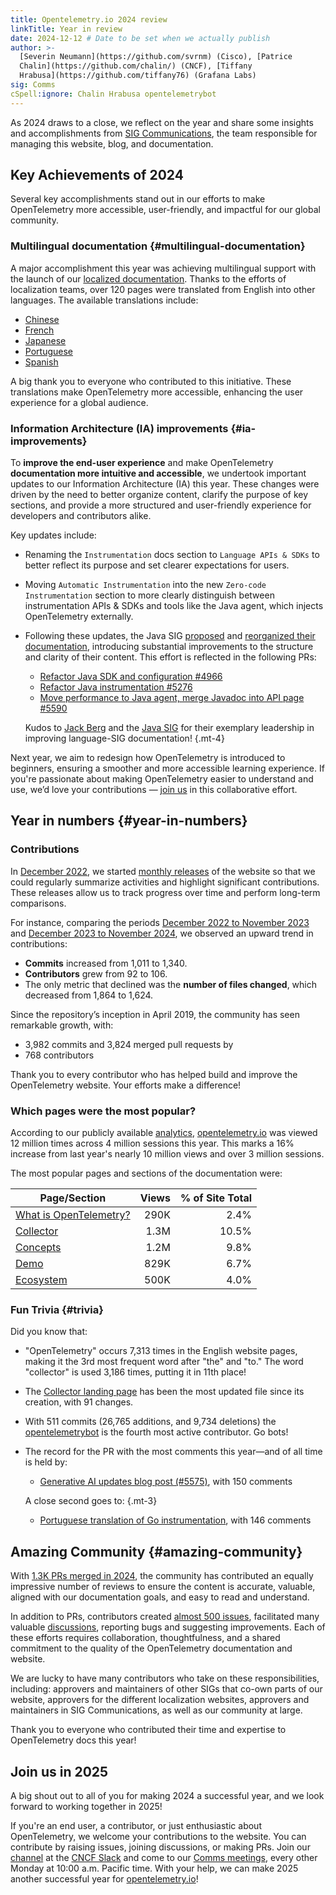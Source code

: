 ```yaml
---
title: Opentelemetry.io 2024 review
linkTitle: Year in review
date: 2024-12-12 # Date to be set when we actually publish
author: >-
  [Severin Neumann](https://github.com/svrnm) (Cisco), [Patrice
  Chalin](https://github.com/chalin/) (CNCF), [Tiffany
  Hrabusa](https://github.com/tiffany76) (Grafana Labs)
sig: Comms
cSpell:ignore: Chalin Hrabusa opentelemetrybot
---
```


As 2024 draws to a close, we reflect on the year and share some insights and
accomplishments from [SIG Communications][Comms meetings], the team responsible
for managing this website, blog, and documentation.

## Key Achievements of 2024

Several key accomplishments stand out in our efforts to make OpenTelemetry more
accessible, user-friendly, and impactful for our global community.

### Multilingual documentation <i class="fa-solid fa-language"></i> {#multilingual-documentation}

A major accomplishment this year was achieving multilingual support with the
launch of our [localized documentation](/blog/2024/docs-localized/). Thanks to
the efforts of localization teams, over 120 pages were translated from English
into other languages. The available translations include:

- [Chinese](/zh)
- [French](/fr)
- [Japanese](/ja)
- [Portuguese](/pt)
- [Spanish](/es)

A big thank you to everyone who contributed to this initiative. These
translations make OpenTelemetry more accessible, enhancing the user experience
for a global audience.

### Information Architecture (IA) improvements <i class="fa-solid fa-sitemap"></i> {#ia-improvements}

To **improve the end-user experience** and make OpenTelemetry **documentation
more intuitive and accessible**, we undertook important updates to our
Information Architecture (IA) this year. These changes were driven by the need
to better organize content, clarify the purpose of key sections, and provide a
more structured and user-friendly experience for developers and contributors
alike.

Key updates include:

- Renaming the `Instrumentation` docs section to `Language APIs & SDKs` to
  better reflect its purpose and set clearer expectations for users.
- Moving `Automatic Instrumentation` into the new `Zero-code Instrumentation`
  section to more clearly distinguish between instrumentation APIs & SDKs and
  tools like the Java agent, which injects OpenTelemetry externally.
- Following these updates, the Java SIG [proposed] and [reorganized their
  documentation][java-reorg], introducing substantial improvements to the
  structure and clarity of their content. This effort is reflected in the
  following PRs:

  - [Refactor Java SDK and configuration #4966][#4966]
  - [Refactor Java instrumentation #5276][#5276]
  - [Move performance to Java agent, merge Javadoc into API page #5590][#5590]

  <!-- prettier-ignore -->
  Kudos to [Jack Berg] and the [Java SIG] for their exemplary leadership in
  improving language-SIG documentation!
  {.mt-4}

Next year, we aim to redesign how OpenTelemetry is introduced to beginners,
ensuring a smoother and more accessible learning experience. If you're
passionate about making OpenTelemetry easier to understand and use, we’d love
your contributions &mdash; [join us][#2427] in this collaborative effort.

[#2427]: https://github.com/open-telemetry/community/pull/2427
[#4966]: https://github.com/open-telemetry/opentelemetry.io/pull/4966
[#5276]: https://github.com/open-telemetry/opentelemetry.io/pull/5276
[#5590]: https://github.com/open-telemetry/opentelemetry.io/pull/5590
[Jack Berg]: https://github.com/jack-berg
[Java SIG]:
  https://docs.google.com/document/d/1D7ZD93LxSWexHeztHohRp5yeoTzsi9Dj1HRm7Tad-hM
[proposed]: https://github.com/open-telemetry/opentelemetry.io/discussions/4853
[java-reorg]:
  https://github.com/open-telemetry/opentelemetry.io/pulls?q=is%3Apr+java+is%3Aclosed+label%3Asig%3Ajava+merged%3A2024-01-01..2024-12-31+author%3Ajack-berg

## Year in numbers <i class="fa-solid fa-chart-pie"></i> {#year-in-numbers}

### Contributions

In [December 2022], we started [monthly releases] of the website so that we
could regularly summarize activities and highlight significant contributions.
These releases allow us to track progress over time and perform long-term
comparisons.

For instance, comparing the periods [December 2022 to November 2023] and
[December 2023 to November 2024], we observed an upward trend in contributions:

- **Commits** increased from 1,011 to 1,340.
- **Contributors** grew from 92 to 106.
- The only metric that declined was the **number of files changed**, which
  decreased from 1,864 to 1,624.

Since the repository’s inception in April 2019, the community has seen
remarkable growth, with:

- 3,982 commits and 3,824 merged pull requests by
- 768 contributors

Thank you to every contributor who has helped build and improve the
OpenTelemetry website. Your efforts make a difference!

[December 2022]:
  https://github.com/open-telemetry/opentelemetry.io/releases/tag/2022.12
[December 2022 to November 2023]:
  https://github.com/open-telemetry/opentelemetry.io/compare/2022.12...2023.11
[December 2023 to November 2024]:
  https://github.com/open-telemetry/opentelemetry.io/compare/2023.12...2024.11
[monthly releases]: https://github.com/open-telemetry/opentelemetry.io/releases

### Which pages were the most popular?

According to our publicly available [analytics], [opentelemetry.io](/) was
viewed 12 million times across 4 million sessions this year. This marks a 16%
increase from last year's nearly 10 million views and over 3 million sessions.

The most popular pages and sections of the documentation were:

| Page/Section             | Views | % of Site Total |
| ------------------------ | ----: | --------------: |
| [What is OpenTelemetry?] |  290K |            2.4% |
| [Collector]              |  1.3M |           10.5% |
| [Concepts]               |  1.2M |            9.8% |
| [Demo]                   |  829K |            6.7% |
| [Ecosystem]              |  500K |            4.0% |

[analytics]: https://lookerstudio.google.com/s/tSTKxK1ECeU
[Collector]: /docs/collector
[Concepts]: /docs/what-is-opentelemetry/
[Demo]: /docs/demo/
[Ecosystem]: /ecosystem/
[What is OpenTelemetry?]: /docs/what-is-opentelemetry/

### Fun Trivia <i class="fa-solid fa-lightbulb"></i> {#trivia}

Did you know that:

- "OpenTelemetry" occurs 7,313 times in the English website pages, making it the
  3rd most frequent word after "the" and "to." The word "collector" is used
  3,186 times, putting it in 11th place!
- The [Collector landing page] has been the most updated file since its
  creation, with 91 changes.
- With 511 commits (26,765 additions, and 9,734 deletions) the
  [opentelemetrybot] is the fourth most active contributor. Go bots!
- The record for the PR with the most comments this year—and of all time is held
  by:

  - [Generative AI updates blog post (#5575)][#5575], with 150 comments

  <!-- prettier-ignore -->
  A close second goes to:
  {.mt-3}

  - [Portuguese translation of Go instrumentation][#5380], with 146 comments

[#5380]: https://github.com/open-telemetry/opentelemetry.io/pull/5380
[#5575]: https://github.com/open-telemetry/opentelemetry.io/pull/5575
[Collector landing page]: /docs/collector/
[opentelemetrybot]: https://github.com/opentelemetrybot

## Amazing Community <i class="fa-regular fa-heart"></i> {#amazing-community}

With [1.3K PRs merged in 2024][PRs], the community has contributed an equally
impressive number of reviews to ensure the content is accurate, valuable,
aligned with our documentation goals, and easy to read and understand.

In addition to PRs, contributors created [almost 500 issues][issues],
facilitated many valuable [discussions], reporting bugs and suggesting
improvements. Each of these efforts requires collaboration, thoughtfulness, and
a shared commitment to the quality of the OpenTelemetry documentation and
website.

We are lucky to have many contributors who take on these responsibilities,
including: approvers and maintainers of other SIGs that co-own parts of our
website, approvers for the different localization websites, approvers and
maintainers in SIG Communications, as well as our community at large.

Thank you to everyone who contributed their time and expertise to OpenTelemetry
docs this year!

[discussions]: https://github.com/open-telemetry/opentelemetry.io/discussions
[issues]:
  https://github.com/open-telemetry/opentelemetry.io/issues?q=is%3Aissue+created%3A2024-01-01..2024-12-31
[PRs]:
  https://github.com/open-telemetry/opentelemetry.io/pulls?q=is%3Apr+is%3Amerged+merged%3A2024-01-01..2024-12-31

## Join us in 2025

A big shout out to all of you for making 2024 a successful year, and we look
forward to working together in 2025!

If you're an end user, a contributor, or just enthusiastic about OpenTelemetry,
we welcome your contributions to the website. You can contribute by raising
issues, joining discussions, or making PRs. Join our
[channel](https://cloud-native.slack.com/archives/C02UN96HZH6) at the
[CNCF Slack](https://slack.cncf.io/) and come to our [Comms meetings], every
other Monday at 10:00 a.m. Pacific time. With your help, we can make 2025
another successful year for [opentelemetry.io](https://opentelemetry.io/)!

[Comms meetings]:
  https://docs.google.com/document/d/1wW0jLldwXN8Nptq2xmgETGbGn9eWP8fitvD5njM-xZY
